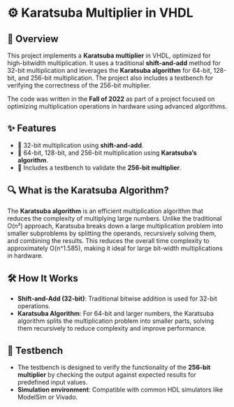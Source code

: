 # ⚙️ Karatsuba Multiplier in VHDL

## 📘 Overview

This project implements a **Karatsuba multiplier** in VHDL, optimized for high-bitwidth multiplication. It uses a traditional **shift-and-add** method for 32-bit multiplication and leverages the **Karatsuba algorithm** for 64-bit, 128-bit, and 256-bit multiplication. The project also includes a testbench for verifying the correctness of the 256-bit multiplier.

The code was written in the **Fall of 2022** as part of a project focused on optimizing multiplication operations in hardware using advanced algorithms.

## ✨ Features
- 📏 32-bit multiplication using **shift-and-add**.
- 🧠 64-bit, 128-bit, and 256-bit multiplication using **Karatsuba’s algorithm**.
- 🔬 Includes a testbench to validate the **256-bit multiplier**.

## 🔍 What is the Karatsuba Algorithm?

The **Karatsuba algorithm** is an efficient multiplication algorithm that reduces the complexity of multiplying large numbers. Unlike the traditional O(n²) approach, Karatsuba breaks down a large multiplication problem into smaller subproblems by splitting the operands, recursively solving them, and combining the results. This reduces the overall time complexity to approximately O(n^1.585), making it ideal for large bit-width multiplications in hardware.

## 🛠️ How It Works
- **Shift-and-Add (32-bit)**: Traditional bitwise addition is used for 32-bit operations.
- **Karatsuba Algorithm**: For 64-bit and larger numbers, the Karatsuba algorithm splits the multiplication problem into smaller parts, solving them recursively to reduce complexity and improve performance.

## 🔬 Testbench
- The testbench is designed to verify the functionality of the **256-bit multiplier** by checking the output against expected results for predefined input values.
- **Simulation environment**: Compatible with common HDL simulators like ModelSim or Vivado.
